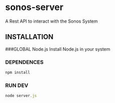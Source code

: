 # sonos-server
A Rest API to interact with the Sonos System
  
## INSTALLATION

###GLOBAL Node.js
Install Node.js in your system

### DEPENDENCES
```javascript
npm install
```
### RUN DEV
```javascript
node server.js
```